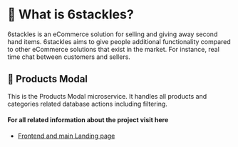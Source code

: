 # 🐙 What is 6stackles?
6stackles is an eCommerce solution for selling and giving away second hand items.
6stackles aims to give people additional functionality compared to other eCommerce solutions that exist in the market. For instance, real time chat between customers and sellers.

## 🚸 Products Modal
This is the Products Modal microservice. It handles all products and categories related database actions including filtering. 

#### For all related information about the project visit here
- [Frontend and main Landing page](https://github.com/Solobearus/6stackles-front "Frontend and main Landing page")
